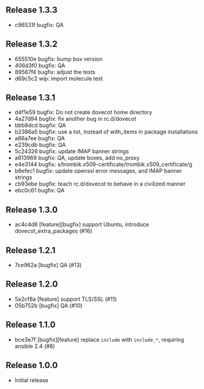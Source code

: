 ## Release 1.3.3

* c96531f bugfix: QA

## Release 1.3.2

* 655510e bugfix: bump box version
* 406d3f0 bugfix: QA
* 89567f4 bugfix: adjust the tests
* d69c5c2 wip: import molecule test

## Release 1.3.1

* d4f1e59 bugfix: Do not create dovecot home directory
* 4a27d94 bugfix: fix another bug in rc.d/dovecot
* bbb8dcd bugfix: QA
* b2386a5 bugfix: use a list, instead of with_items in package installations
* a86a7ee bugfix: QA
* e239cdb bugfix: QA
* 5c24326 bugfix: update IMAP banner strings
* a813969 bugfix: QA, update boxes, add no_proxy
* e4e3144 bugfix: s/trombik.x509-certificate/trombik.x509_certificate/g
* b8efec1 bugfix: update openssl error messages, and IMAP banner strings
* cb93ebe bugfix: teach rc.d/dovecot to behave in a civilized manner
* ebc0c61 bugfix: QA

## Release 1.3.0

* ac4c4d8 [feature][bugfix] support Ubuntu, introduce dovecot_extra_packages (#16)

## Release 1.2.1

* 7ce962a [bugfix] QA (#13)

## Release 1.2.0

* 5a2cf8a [feature] support TLS/SSL (#11)
* 05b752b [bugfix] QA (#10)

## Release 1.1.0

* bce3e7f [bugfix][feature] replace `include` with `include_*`, requiring ansible 2.4 (#8)

## Release 1.0.0

* Initial release
